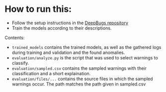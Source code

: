 # How to run this:

* Follow the setup instructions in the [DeepBugs repository](https://github.com/michaelpradel/DeepBugs)
* Train the models according to their descriptions.

Contents:
* `trained_models` contains the trained models, as well as the gathered logs during training and validation and the found anomalies.
* `evaluation/analyze.py` is the script that was used to select warnings to classify.
* `evaluation/sampled.csv` contains the sampled warnings with their classification and a short explaination.
* `evaluation/files/...` contains the source files in which the sampled warnings occur. The path matches the path given in sampled.csv
